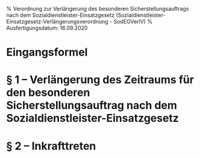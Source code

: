 % Verordnung zur Verlängerung des besonderen Sicherstellungsauftrags nach dem Sozialdienstleister-Einsatzgesetz  (Sozialdienstleister-Einsatzgesetz-Verlängerungsverordnung - SodEGVerlV)
% Ausfertigungsdatum: 16.09.2020
 
# Eingangsformel

# § 1 – Verlängerung des Zeitraums für den besonderen Sicherstellungsauftrag nach dem Sozialdienstleister-Einsatzgesetz

# § 2 – Inkrafttreten
